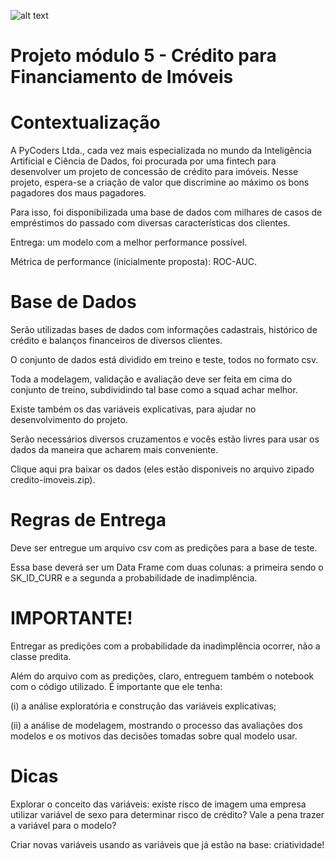 ![alt text](https://fdr.com.br/wp-content/uploads/2020/12/imovel-financiamento-aluguel-1593808631898_v2_750x421.jpg)

# Projeto módulo 5 - Crédito para Financiamento de Imóveis

# Contextualização
A PyCoders Ltda., cada vez mais especializada no mundo da Inteligência Artificial e Ciência de Dados, foi procurada por uma fintech para desenvolver um projeto de concessão de crédito para imóveis. Nesse projeto, espera-se a criação de valor que discrimine ao máximo os bons pagadores dos maus pagadores.

Para isso, foi disponibilizada uma base de dados com milhares de casos de empréstimos do passado com diversas características dos clientes.

Entrega: um modelo com a melhor performance possível.

Métrica de performance (inicialmente proposta): ROC-AUC.

# Base de Dados
Serão utilizadas bases de dados com informações cadastrais, histórico de crédito e balanços financeiros de diversos clientes.

O conjunto de dados está dividido em treino e teste, todos no formato csv.

Toda a modelagem, validação e avaliação deve ser feita em cima do conjunto de treino, subdividindo tal base como a squad achar melhor.

Existe também os das variáveis explicativas, para ajudar no desenvolvimento do projeto.

Serão necessários diversos cruzamentos e vocês estão livres para usar os dados da maneira que acharem mais conveniente.

Clique aqui pra baixar os dados (eles estão disponiveis no arquivo zipado credito-imoveis.zip).

# Regras de Entrega
Deve ser entregue um arquivo csv com as predições para a base de teste.

Essa base deverá ser um Data Frame com duas colunas: a primeira sendo o SK_ID_CURR e a segunda a probabilidade de inadimplência.

# IMPORTANTE!
Entregar as predições com a probabilidade da inadimplência ocorrer, não a classe predita.

Além do arquivo com as predições, claro, entreguem também o notebook com o código utilizado. É importante que ele tenha:

(i) a análise exploratória e construção das variáveis explicativas;

(ii) a análise de modelagem, mostrando o processo das avaliações dos modelos e os motivos das decisões tomadas sobre qual modelo usar.

# Dicas
Explorar o conceito das variáveis: existe risco de imagem uma empresa utilizar variável de sexo para determinar risco de crédito? Vale a pena trazer a variável para o modelo?

Criar novas variáveis usando as variáveis que já estão na base: criatividade!
